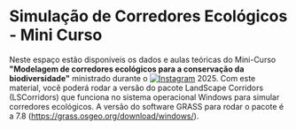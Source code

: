 # **Simulação de Corredores Ecológicos** - Mini Curso

Neste espaço estão disponíveis os dados e aulas teóricas do Mini-Curso **"Modelagem de corredores ecológicos para a conservação da biodiversidade"** ministrado durante o [![Instagram](https://cdn.jsdelivr.net/gh/devicons/devicon/icons/instagram/instagram-original.svg)](https://instagram.com/simbioma_) 2025.
Com este material, você poderá rodar a versão do pacote LandScape Corridors (LSCorridors) que funciona no sistema operacional Windows para simular corredores ecológicos. 
A versão do software GRASS para rodar o pacote é a 7.8 (https://grass.osgeo.org/download/windows/). 
